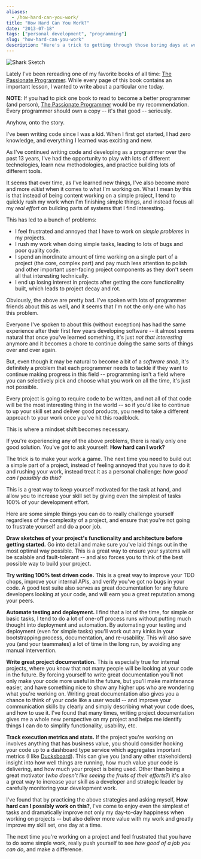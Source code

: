 ```yaml
---
aliases:
  - /how-hard-can-you-work/
title: "How Hard Can You Work?"
date: "2013-07-18"
tags: ["personal development", "programming"]
slug: "how-hard-can-you-work"
description: "Here's a trick to getting through those boring days at work: see how hard you can possibly work.  Make it a game."
---
```



![Shark Sketch][]


Lately I've been rereading one of my favorite books of all time:
[The Passionate Programmer][].  While every page of this book contains an
important lesson, I wanted to write about a particular one today.

**NOTE**: If you had to pick one book to read to become a better programmer (and
person), [The Passionate Programmer][] would be my recommendation.  Every
programmer should own a copy -- it's that good -- seriously.

Anyhow, onto the story.

I've been writing code since I was a kid.  When I first got started, I had zero
knowledge, and everything I learned was exciting and new.

As I've continued writing code and developing as a programmer over the past 13
years, I've had the opportunity to play with lots of different technologies,
learn new methodologies, and practice building lots of different tools.

It seems that over time, as I've learned new things, I've also become more and
more *elitist* when it comes to what I'm working on.  What I mean by this is
that instead of being content working on a simple project, I tend to quickly
rush my work when I'm finishing simple things, and instead focus all my *real
effort* on building parts of systems that I find interesting.

This has led to a bunch of problems:

- I feel frustrated and annoyed that I have to work on *simple problems* in my
  projects.
- I rush my work when doing simple tasks, leading to lots of bugs and poor
  quality code.
- I spend an inordinate amount of time working on a single part of a project
  (the core, complex part) and pay much less attention to polish and other
  important user-facing project components as they don't seem all that
  interesting technically.
- I end up losing interest in projects after getting the core functionality
  built, which leads to project decay and rot.

Obviously, the above are pretty bad.  I've spoken with lots of programmer
friends about this as well, and it seems that I'm not the only one who has this
problem.

Everyone I've spoken to about this (without exception) has had the same
experience after their first few years developing software -- it almost seems
natural that once you've learned something, it's just *not that interesting*
anymore and it becomes a chore to continue doing the same sorts of things over
and over again.

But, even though it may be natural to become a bit of a *software snob*, it's
definitely a problem that each programmer needs to tackle if they want to
continue making progress in this field -- programming isn't a field where you
can selectively pick and choose what you work on all the time, it's just not
possible.

Every project is going to require code to be written, and not all of that code
will be the most interesting thing in the world -- so if you'd like to continue
to up your skill set and deliver good products, you need to take a different
approach to your work once you've hit this roadblock.

This is where a mindset shift becomes necessary.

If you're experiencing any of the above problems, there is really only one good
solution.  You've got to ask yourself: **How hard can I work?**

The trick is to make your work a game.  The next time you need to build out a
simple part of a project, instead of feeling annoyed that you have to do it and
rushing your work, instead treat it as a personal challenge: *how good can I
possibly do this?*

This is a great way to keep yourself motivated for the task at hand, and allow
you to increase your skill set by giving even the simplest of tasks 100% of your
development effort.

Here are some simple things you can do to really challenge yourself regardless
of the complexity of a project, and ensure that you're not going to frustrate
yourself and do a poor job.

**Draw sketches of your project's functionality and architecture before getting
started.**  Go into detail and make sure you've laid things out in the most
optimal way possible.  This is a great way to ensure your systems will be
scalable and fault-tolerant -- and also forces you to think of the best possible
way to build your project.

**Try writing 100% test driven code.**  This is a great way to improve your TDD
chops, improve your internal APIs, and verify you've got no bugs in your code.
A good test suite also serves as great documentation for any future developers
looking at your code, and will earn you a great reputation among your peers.

**Automate testing and deployment.**  I find that a lot of the time, for simple
or basic tasks, I tend to do a lot of one-off process runs without putting much
thought into deployment and automation.  By automating your testing and
deployment (even for simple tasks) you'll work out any kinks in your
bootstrapping process, documentation, and re-usability.  This will also save you
(and your teammates) a lot of time in the long run, by avoiding any manual
intervention.

**Write great project documentation.**  This is especially true for internal
projects, where you know that not many people will be looking at your code in
the future.  By forcing yourself to write great documentation you'll not only
make your code more useful in the future, but you'll make maintenance easier,
and have something nice to show any higher ups who are wondering what you're
working on.  Writing great documentation also gives you a chance to think of
your code like a user would -- and improve your communication skills by clearly
and simply describing what your code does, and how to use it.  I've found that
many times, writing project documentation gives me a whole new perspective on my
project and helps me identify things I can do to simplify functionality,
usability, etc.

**Track execution metrics and stats.**  If the project you're working on
involves anything that has business value, you should consider hooking your
code up to a dashboard type service which aggregates important metrics (I like
[Ducksboard][]).  This can give you (and any other stakeholders) insight into
how well things are running, how much value your code is delivering, and how
much your project is being used.  Other than being a great motivator (*who
doesn't like seeing the fruits of their efforts?*) it's also a great way to
increase your skill as a developer and strategic leader by carefully monitoring
your development work.

I've found that by practicing the above strategies and asking myself, **How hard
can I possibly work on this?**, I've come to enjoy even the simplest of tasks
and dramatically improve not only my day-to-day happiness when working on
projects -- but also deliver more value with my work and greatly improve my
skill set, one day at a time.

The next time you're working on a project and feel frustrated that you have to
do some simple work, really push yourself to see *how good of a job you can do*,
and make a difference.


  [Shark Sketch]: /static/blog/images/2013/shark-sketch.jpg "Shark Sketch"
  [The Passionate Programmer]: http://www.amazon.com/gp/product/1934356344/ref=as_li_ss_tl?ie=UTF8&camp=1789&creative=390957&creativeASIN=1934356344&linkCode=as2&tag=rdegges-20 "The Passionate Programmer"
  [Ducksboard]: http://ducksboard.com/ "Ducksboard"
